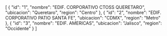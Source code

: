 [
    {
        "id": "1",
        "nombre": "EDIF. CORPORATIVO CTOSS QUERETARO",
        "ubicacion": "Queretaro",
        "region": "Centro"
    },
    {
        "id": "2",
        "nombre": "EDIF. CORPORATIVO PATIO SANTA FE",
        "ubicacion": "CDMX",
        "region": "Metro"
    },
    {
        "id": "3",
        "nombre": "EDIF. AMERICAS",
        "ubicacion": "Jalisco",
        "region": "Occidente"
    }
]
